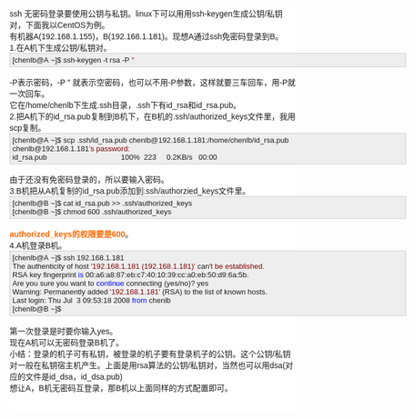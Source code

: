<p style="margin-top:0px;margin-bottom:0px;padding:0px;font-family:Helvetica, Tahoma, Arial, sans-serif;font-size:14px;white-space:normal;background-color:#FFFFFF;">
	ssh 无密码登录要使用公钥与私钥。linux下可以用用ssh-keygen生成公钥/私钥对，下面我以CentOS为例。<br />
有机器A(192.168.1.155)，B(192.168.1.181)。现想A通过ssh免密码登录到B。<br />
1.在A机下生成公钥/私钥对。
</p>
<div style="font-family:Helvetica, Tahoma, Arial, sans-serif;white-space:normal;border-width:1px;border-style:solid;border-color:#CCCCCC;padding:4px 5px 4px 4px;font-size:13px;width:686px;background-color:#EEEEEE;">
	[chenlb@A&nbsp;~]$&nbsp;ssh-keygen&nbsp;-t&nbsp;rsa&nbsp;-P&nbsp;<span style="color:#800000;">''</span>
</div>
<p style="margin-top:0px;margin-bottom:0px;padding:0px;font-family:Helvetica, Tahoma, Arial, sans-serif;font-size:14px;white-space:normal;background-color:#FFFFFF;">
	<br />
-P表示密码，-P '' 就表示空密码，也可以不用-P参数，这样就要三车回车，用-P就一次回车。<br />
它在/home/chenlb下生成.ssh目录，.ssh下有id_rsa和id_rsa.pub。<br />
2.把A机下的id_rsa.pub复制到B机下，在B机的.ssh/authorized_keys文件里，我用scp复制。
</p>
<div style="font-family:Helvetica, Tahoma, Arial, sans-serif;white-space:normal;border-width:1px;border-style:solid;border-color:#CCCCCC;padding:4px 5px 4px 4px;font-size:13px;width:686px;background-color:#EEEEEE;">
	[chenlb@A&nbsp;~]$&nbsp;scp&nbsp;.ssh/id_rsa.pub&nbsp;chenlb@192.168.1.181:/home/chenlb/id_rsa.pub&nbsp;<br />
chenlb@192.168.1.181<span style="color:#800000;">'</span><span style="color:#800000;">s&nbsp;password:</span><span style="color:#800000;"><br />
</span>id_rsa.pub&nbsp;&nbsp;&nbsp;&nbsp;&nbsp;&nbsp;&nbsp;&nbsp;&nbsp;&nbsp;&nbsp;&nbsp;&nbsp;&nbsp;&nbsp;&nbsp;&nbsp;&nbsp;&nbsp;&nbsp;&nbsp;&nbsp;&nbsp;&nbsp;&nbsp;&nbsp;&nbsp;&nbsp;&nbsp;&nbsp;&nbsp;&nbsp;&nbsp;&nbsp;&nbsp;&nbsp;100%&nbsp;&nbsp;223&nbsp;&nbsp;&nbsp;&nbsp;&nbsp;0.2KB/s&nbsp;&nbsp;&nbsp;00:00
</div>
<p style="margin-top:0px;margin-bottom:0px;padding:0px;font-family:Helvetica, Tahoma, Arial, sans-serif;font-size:14px;white-space:normal;background-color:#FFFFFF;">
	<br />
由于还没有免密码登录的，所以要输入密码。<br />
3.B机把从A机复制的id_rsa.pub添加到.ssh/authorzied_keys文件里。
</p>
<div style="font-family:Helvetica, Tahoma, Arial, sans-serif;white-space:normal;border-width:1px;border-style:solid;border-color:#CCCCCC;padding:4px 5px 4px 4px;font-size:13px;width:686px;background-color:#EEEEEE;">
	[chenlb@B&nbsp;~]$&nbsp;cat&nbsp;id_rsa.pub&nbsp;&gt;&gt;&nbsp;.ssh/authorized_keys<br />
[chenlb@B&nbsp;~]$&nbsp;chmod&nbsp;600&nbsp;.ssh/authorized_keys
</div>
<p style="margin-top:0px;margin-bottom:0px;padding:0px;font-family:Helvetica, Tahoma, Arial, sans-serif;font-size:14px;white-space:normal;background-color:#FFFFFF;">
	<br />
<strong style="color:#FF6600;">authorized_keys的权限要是600</strong>。<br />
4.A机登录B机。
</p>
<div style="font-family:Helvetica, Tahoma, Arial, sans-serif;white-space:normal;border-width:1px;border-style:solid;border-color:#CCCCCC;padding:4px 5px 4px 4px;font-size:13px;width:686px;background-color:#EEEEEE;">
	[chenlb@A&nbsp;~]$&nbsp;ssh&nbsp;192.168.1.181<br />
The&nbsp;authenticity&nbsp;of&nbsp;host&nbsp;<span style="color:#800000;">'</span><span style="color:#800000;">192.168.1.181&nbsp;(192.168.1.181)</span><span style="color:#800000;">'</span>&nbsp;can<span style="color:#800000;">'</span><span style="color:#800000;">t&nbsp;be&nbsp;established.</span><span style="color:#800000;"><br />
</span>RSA&nbsp;key&nbsp;fingerprint&nbsp;<span style="color:#0000FF;">is</span>&nbsp;00:a6:a8:87:eb:c7:40:10:39:cc:a0:eb:50:d9:6a:5b.<br />
Are&nbsp;you&nbsp;sure&nbsp;you&nbsp;want&nbsp;to&nbsp;<span style="color:#0000FF;">continue</span>&nbsp;connecting&nbsp;(yes/no)?&nbsp;yes<br />
Warning:&nbsp;Permanently&nbsp;added&nbsp;<span style="color:#800000;">'</span><span style="color:#800000;">192.168.1.181</span><span style="color:#800000;">'</span>&nbsp;(RSA)&nbsp;to&nbsp;the&nbsp;list&nbsp;of&nbsp;known&nbsp;hosts.<br />
Last&nbsp;login:&nbsp;Thu&nbsp;Jul&nbsp;&nbsp;3&nbsp;09:53:18&nbsp;2008&nbsp;<span style="color:#0000FF;">from</span>&nbsp;chenlb<br />
[chenlb@B&nbsp;~]$
</div>
<p style="margin-top:0px;margin-bottom:0px;padding:0px;font-family:Helvetica, Tahoma, Arial, sans-serif;font-size:14px;white-space:normal;background-color:#FFFFFF;">
	<br />
第一次登录是时要你输入yes。<br />
现在A机可以无密码登录B机了。<br />
小结：登录的机子可有私钥，被登录的机子要有登录机子的公钥。这个公钥/私钥对一般在私钥宿主机产生。上面是用rsa算法的公钥/私钥对，当然也可以用dsa(对应的文件是id_dsa，id_dsa.pub)<br />
想让A，B机无密码互登录，那B机以上面同样的方式配置即可。
</p>
<p style="margin-top:0px;margin-bottom:0px;padding:0px;font-family:Helvetica, Tahoma, Arial, sans-serif;font-size:14px;white-space:normal;background-color:#FFFFFF;">
	<br />
</p>
<p style="margin-top:0px;margin-bottom:0px;padding:0px;font-family:Helvetica, Tahoma, Arial, sans-serif;font-size:14px;white-space:normal;background-color:#FFFFFF;">
	<br />
</p>